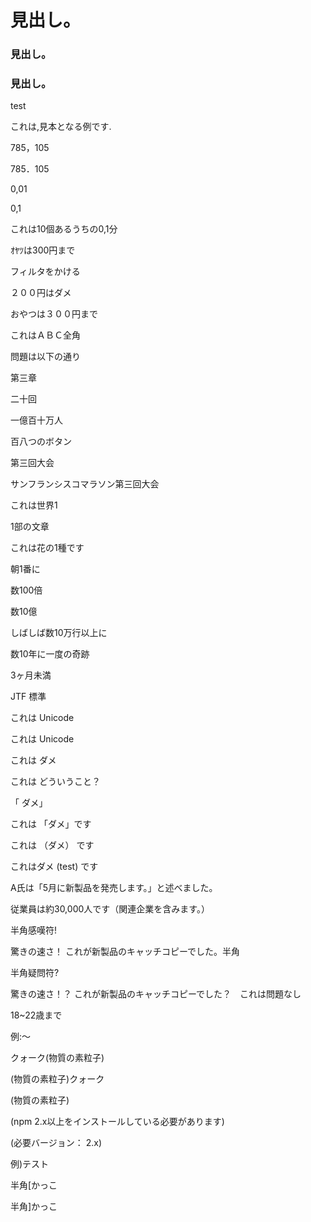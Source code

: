 # 見出し。

### 見出し。

### 見出し。
 test

これは,見本となる例です.

785，105

785．105

0,01

0,1

これは10個あるうちの0,1分

ｵﾔﾂは300円まで

フィルタをかける

２００円はダメ

おやつは３００円まで

これはＡＢＣ全角

問題は以下の通り

第三章

二十回

一億百十万人

百八つのボタン

第三回大会

サンフランシスコマラソン第三回大会

これは世界1

1部の文章

これは花の1種です

朝1番に

数100倍

数10億

しばしば数10万行以上に

数10年に一度の奇跡

3ヶ月未満

JTF 標準

これは Unicode

これは Unicode

これは ダメ

これは どういうこと？

「 ダメ」

これは 「ダメ」です

これは （ダメ） です

これはダメ (test) です

A氏は「5月に新製品を発売します。」と述べました。

従業員は約30,000人です（関連企業を含みます。）

半角感嘆符!

驚きの速さ！ これが新製品のキャッチコピーでした。半角　

半角疑問符?

驚きの速さ！？ これが新製品のキャッチコピーでした？　これは問題なし

18~22歳まで

例:〜

クォーク(物質の素粒子)

(物質の素粒子)クォーク

(物質の素粒子)

(npm 2.x以上をインストールしている必要があります)

(必要バージョン： 2.x)

例)テスト

半角[かっこ

半角]かっこ